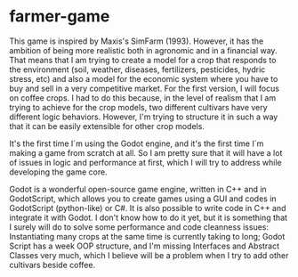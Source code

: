 # farmer-game
This game is inspired by Maxis's SimFarm (1993). However, it has the ambition of being more realistic both in agronomic and in a financial way. That means that I am trying to create a model for a crop that responds to the environment (soil, weather, diseases, fertilizers, pesticides, hydric stress, etc) and also a model for the economic system where you have to buy and sell in a very competitive market. For the first version, I will focus on coffee crops. I had to do this because, in the level of realism that I am trying to achieve for the crop models, two different cultivars have very different logic behaviors. However, I'm trying to structure it in such a way that it can be easily extensible for other crop models. 

It's the first time I´m using the Godot engine, and it's the first time I´m making a game from scratch at all. So I am pretty sure that it will have a lot of issues in logic and performance at first, which I will try to address while developing the game core.

Godot is a wonderful open-source game engine, written in C++ and in GodotScript, which allows you to create games using a GUI and codes in GodotScript (python-like) or C#. It is also possible to write code in C++ and integrate it with Godot. I don't know how to do it yet, but it is something that I surely will do to solve some performance and code cleanness issues: Instantiating many crops at the same time is currently taking to long; Godot Script has a week OOP structure, and I'm missing Interfaces and Abstract Classes very much, which I believe will be a problem when I try to add other cultivars beside coffee.
